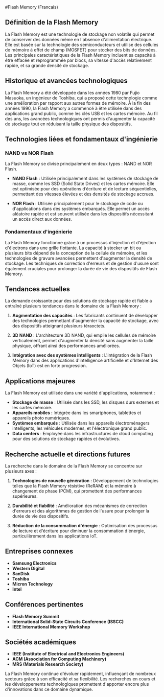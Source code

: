 #Flash Memory (Francais)

## Définition de la Flash Memory

La Flash Memory est une technologie de stockage non volatile qui permet de conserver des données même en l'absence d'alimentation électrique. Elle est basée sur la technologie des semiconducteurs et utilise des cellules de mémoire à effet de champ (MOSFET) pour stocker des bits de données. Les principales caractéristiques de la Flash Memory incluent sa capacité à être effacée et reprogrammée par blocs, sa vitesse d'accès relativement rapide, et sa grande densité de stockage.

## Historique et avancées technologiques

La Flash Memory a été développée dans les années 1980 par Fujio Masuoka, un ingénieur de Toshiba, qui a proposé cette technologie comme une amélioration par rapport aux autres formes de mémoire. À la fin des années 1990, la Flash Memory a commencé à être utilisée dans des applications grand public, comme les clés USB et les cartes mémoire. Au fil des ans, les avancées technologiques ont permis d'augmenter la capacité de stockage tout en réduisant la taille physique des dispositifs.

## Technologies liées et fondamentaux d'ingénierie

### NAND vs NOR Flash

La Flash Memory se divise principalement en deux types : NAND et NOR Flash.

- **NAND Flash** : Utilisée principalement dans les systèmes de stockage de masse, comme les SSD (Solid State Drives) et les cartes mémoire. Elle est optimisée pour des opérations d’écriture et de lecture séquentielles, permettant des vitesses élevées et des densités de stockage accrues.

- **NOR Flash** : Utilisée principalement pour le stockage de code ou d'applications dans des systèmes embarqués. Elle permet un accès aléatoire rapide et est souvent utilisée dans les dispositifs nécessitant un accès direct aux données.

### Fondamentaux d'ingénierie

La Flash Memory fonctionne grâce à un processus d'injection et d'éjection d'électrons dans une grille flottante. La capacité à stocker un bit ou plusieurs bits dépend de la conception de la cellule de mémoire, et les technologies de gravure avancées permettent d'augmenter la densité de stockage. Les techniques de correction d'erreurs et de gestion d'usure sont également cruciales pour prolonger la durée de vie des dispositifs de Flash Memory.

## Tendances actuelles

La demande croissante pour des solutions de stockage rapide et fiable a entraîné plusieurs tendances dans le domaine de la Flash Memory :

1. **Augmentation des capacités** : Les fabricants continuent de développer des technologies permettant d'augmenter la capacité de stockage, avec des dispositifs atteignant plusieurs téraoctets.
   
2. **3D NAND** : L'architecture 3D NAND, qui empile les cellules de mémoire verticalement, permet d'augmenter la densité sans augmenter la taille physique, offrant ainsi des performances améliorées.

3. **Intégration avec des systèmes intelligents** : L'intégration de la Flash Memory dans des applications d'intelligence artificielle et d'Internet des Objets (IoT) est en forte progression.

## Applications majeures

La Flash Memory est utilisée dans une variété d'applications, notamment :

- **Stockage de masse** : Utilisée dans les SSD, les disques durs externes et les cartes mémoire.
- **Appareils mobiles** : Intégrée dans les smartphones, tablettes et appareils photo numériques.
- **Systèmes embarqués** : Utilisée dans les appareils électroménagers intelligents, les véhicules modernes, et l'électronique grand public.
- **Data centers** : Employée dans les infrastructures de cloud computing pour des solutions de stockage rapides et évolutives.

## Recherche actuelle et directions futures

La recherche dans le domaine de la Flash Memory se concentre sur plusieurs axes :

1. **Technologies de nouvelle génération** : Développement de technologies telles que la Flash Memory résistive (ReRAM) et la mémoire à changement de phase (PCM), qui promettent des performances supérieures.

2. **Durabilité et fiabilité** : Amélioration des mécanismes de correction d'erreurs et des algorithmes de gestion de l'usure pour prolonger la durée de vie des dispositifs.

3. **Réduction de la consommation d'énergie** : Optimisation des processus de lecture et d'écriture pour diminuer la consommation d'énergie, particulièrement dans les applications IoT.

## Entreprises connexes

- **Samsung Electronics**
- **Western Digital**
- **SanDisk**
- **Toshiba**
- **Micron Technology**
- **Intel**

## Conférences pertinentes

- **Flash Memory Summit**
- **International Solid-State Circuits Conference (ISSCC)**
- **IEEE International Memory Workshop**

## Sociétés académiques

- **IEEE (Institute of Electrical and Electronics Engineers)**
- **ACM (Association for Computing Machinery)**
- **MRS (Materials Research Society)**

La Flash Memory continue d'évoluer rapidement, influençant de nombreux secteurs grâce à son efficacité et sa flexibilité. Les recherches en cours et les développements technologiques promettent d'apporter encore plus d'innovations dans ce domaine dynamique.